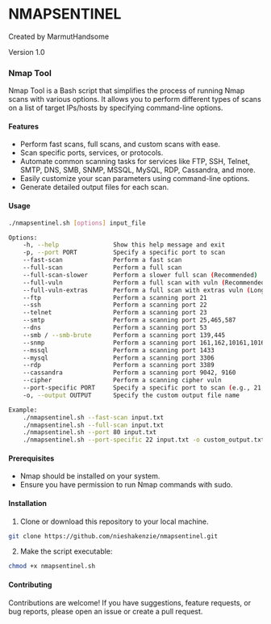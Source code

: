 # NMAPSENTINEL

Created by MarmutHandsome

Version 1.0



### Nmap Tool

Nmap Tool is a Bash script that simplifies the process of running Nmap scans with various options. It allows you to perform different types of scans on a list of target IPs/hosts by specifying command-line options.

#### Features

- Perform fast scans, full scans, and custom scans with ease.
- Scan specific ports, services, or protocols.
- Automate common scanning tasks for services like FTP, SSH, Telnet, SMTP, DNS, SMB, SNMP, MSSQL, MySQL, RDP, Cassandra, and more.
- Easily customize your scan parameters using command-line options.
- Generate detailed output files for each scan.

#### Usage

```bash
./nmapsentinel.sh [options] input_file

Options:
    -h, --help               Show this help message and exit
    -p, --port PORT          Specify a specific port to scan
    --fast-scan              Perform a fast scan
    --full-scan              Perform a full scan
    --full-scan-slower       Perform a slower full scan (Recommended)
    --full-vuln              Perform a full scan with vuln (Recommended)
    --full-vuln-extras       Perform a full scan with extras vuln (Long Time)
    --ftp                    Perform a scanning port 21
    --ssh                    Perform a scanning port 22
    --telnet                 Perform a scanning port 23
    --smtp                   Perform a scanning port 25,465,587
    --dns                    Perform a scanning port 53
    --smb / --smb-brute      Perform a scanning port 139,445
    --snmp                   Perform a scanning port 161,162,10161,10162
    --mssql                  Perform a scanning port 1433
    --mysql                  Perform a scanning port 3306
    --rdp                    Perform a scanning port 3389
    --cassandra              Perform a scanning port 9042, 9160
    --cipher                 Perform a scanning cipher vuln
    --port-specific PORT     Specify a specific port to scan (e.g., 21, 22, 23, etc.)
    -o, --output OUTPUT      Specify the custom output file name

Example:
    ./nmapsentinel.sh --fast-scan input.txt
    ./nmapsentinel.sh --full-scan input.txt
    ./nmapsentinel.sh --port 80 input.txt
    ./nmapsentinel.sh --port-specific 22 input.txt -o custom_output.txt
```

#### Prerequisites

- Nmap should be installed on your system.
- Ensure you have permission to run Nmap commands with sudo.

#### Installation

1. Clone or download this repository to your local machine.

```bash
git clone https://github.com/nieshakenzie/nmapsentinel.git
```

2. Make the script executable:

```bash
chmod +x nmapsentinel.sh
```

#### Contributing

Contributions are welcome! If you have suggestions, feature requests, or bug reports, please open an issue or create a pull request.
